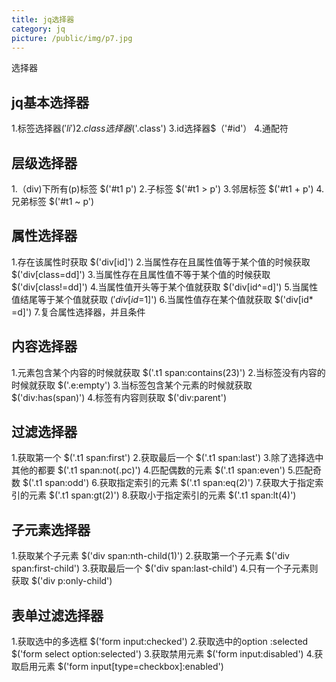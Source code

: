 ```yaml
---
title: jq选择器
category: jq
picture: /public/img/p7.jpg
---
```


选择器


## jq基本选择器
1.标签选择器$('li')
2.class选择器$('.class')
3.id选择器$（'#id'）
4.通配符

## 层级选择器
1.（div)下所有(p)标签  $('#t1 p')
2.子标签    $('#t1 > p')
3.邻居标签   $('#t1 + p')
4.兄弟标签   $('#t1 ~ p')


## 属性选择器
1.存在该属性时获取  $('div[id]')
2.当属性存在且属性值等于某个值的时候获取  $('div[class=dd]')
3.当属性存在且属性值不等于某个值的时候获取  $('div[class!=dd]')
4.当属性值开头等于某个值就获取  $('div[id^=d]')
5.当属性值结尾等于某个值就获取  $('div[id$=1]')
6.当属性值存在某个值就获取  $('div[id* =d]')
7.复合属性选择器，并且条件

## 内容选择器
1.元素包含某个内容的时候就获取 $('.t1 span:contains(23)')
2.当标签没有内容的时候就获取  $('.e:empty')
3.当标签包含某个元素的时候就获取  $('div:has(span)')
4.标签有内容则获取   $('div:parent')


## 过滤选择器
1.获取第一个  $('.t1 span:first')
2.获取最后一个  $('.t1 span:last')
3.除了选择选中其他的都要  $('.t1 span:not(.pc)')
4.匹配偶数的元素  $('.t1 span:even')
5.匹配奇数  $('.t1 span:odd')
6.获取指定索引的元素  $('.t1 span:eq(2)')
7.获取大于指定索引的元素  $('.t1 span:gt(2)')
8.获取小于指定索引的元素  $('.t1 span:lt(4)')


## 子元素选择器
1.获取某个子元素  $('div span:nth-child(1)')
2.获取第一个子元素  $('div span:first-child')
3.获取最后一个  $('div span:last-child')
4.只有一个子元素则获取  $('div p:only-child')


## 表单过滤选择器
1.获取选中的多选框   $('form input:checked')
2.获取选中的option :selected  $('form select option:selected')
3.获取禁用元素  $('form input:disabled')
4.获取启用元素  $('form input[type=checkbox]:enabled')







